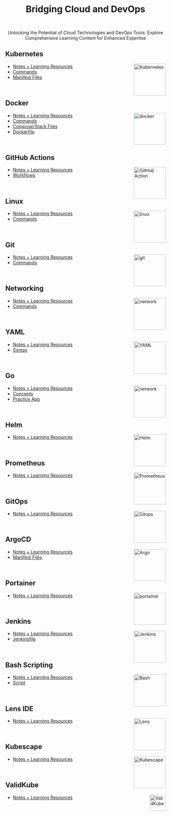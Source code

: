 
<div style="text-align: center;">
  <a href="https://www.awsweb.online" style="text-decoration: none; display: inline-block;">
    <h1 style="display: inline;">Bridging Cloud and DevOps</h1>
  </a>
</div>
<br></br>


<p align="center"> Unlocking the Potential of Cloud Technologies and DevOps Tools: Explore Comprehensive Learning Content for Enhanced Expertise </p>

## Kubernetes

<img align="right" src="https://user-images.githubusercontent.com/51878265/200594367-f416d081-af8f-4f48-8008-998d005b317f.png" height="100" alt="Kubernetes"> 

- [Notes + Learning Resources](Kubernetes/README.md)
- [Commands](Kubernetes/commands/README.md)
- [Manifest Files](https://github.com/awsautomation/CloudOps/tree/main/Kubernetes/YAML)

<br>

## Docker

<img align="right" src="https://user-images.githubusercontent.com/51878265/200594916-47ba8a4c-fb94-4953-b179-dfb542df9499.png" height="100" alt="docker"> 

- [Notes + Learning Resources](Docker/README.md)
- [Commands](Docker/commands/README.md)
- [Compose/Stack Files](https://github.com/awsautomation/CloudOps/tree/main/Docker/YAML)
- [Dockerfile](https://github.com/awsautomation/CloudOps/tree/main/Docker/Dockerfile)

<br>

## GitHub Actions

<img align="right" src="https://user-images.githubusercontent.com/51878265/211621722-c2ddc389-6e4e-4769-9dac-f18f8e71fed3.png" height="100" alt="GitHub Action"> 

- [Notes + Learning Resources](GitHub-Actions/README.md)
- [Workflows](https://github.com/awsautomation/CloudOps/tree/main/GitHub-Actions/Workflows)

<br>

## Linux

<img align="right" src="https://user-images.githubusercontent.com/51878265/209197882-51406a8f-04ff-4c53-a362-ac32ae8566ad.png" height="100" alt="linux"> 

- [Notes + Learning Resources](Linux/README.md)
- [Commands](Linux/commands/README.md)

<br>

## Git 

<img align="right" src="https://user-images.githubusercontent.com/51878265/202784470-2c813581-7160-4aaf-b96c-35187795d05b.png" height="100" alt="git"> 

- [Notes + Learning Resources](Git/README.md)
- [Commands](Git/commands/README.md)

<br>

## Networking

<img align="right" src="https://user-images.githubusercontent.com/51878265/204347251-efd0e271-5d3c-4008-bdab-6f6ce5b2195f.png" height="100" alt="network"> 

- [Notes + Learning Resources](Networking/README.md)
- [Commands](Networking/commands/README.md)

<br>

## YAML

<img align="right" src="https://user-images.githubusercontent.com/51878265/202765143-55758916-b631-4c18-aaad-718b42507d67.png" height="100" alt="YAML"> 

- [Notes + Learning Resources](YAML/README.md)
- [Syntax](YAML/syntax/README.md)

<br>

## Go

<img align="right" src="https://user-images.githubusercontent.com/51878265/213385507-52f03107-388c-4992-9b5e-c89de6906e37.png" height="100" alt="network"> 

- [Notes + Learning Resources](Go/README.md)
- [Concepts](https://github.com/awsautomation/CloudOps/tree/main/Go/Concepts)
- [Practice App](https://github.com/awsautomation/CloudOps/tree/main/Go/App)

<br>

## Helm

<img align="right" src="https://user-images.githubusercontent.com/51878265/202859249-b90ac510-d8e8-408d-9c07-0d2bd8e1b092.png" height="100" alt="Helm"> 

- [Notes + Learning Resources](Helm/README.md)

<br>

## Prometheus

<img align="right" src="https://user-images.githubusercontent.com/51878265/202859485-eba6809e-1cb8-4bbc-ab22-efa3c91d6463.png" height="100" alt="Prometheus"> 

- [Notes + Learning Resources](Prometheus/README.md)

<br>

## GitOps

<img align="right" src="https://user-images.githubusercontent.com/51878265/206730962-b20f94c1-17af-48b2-b62c-b6c02dbeeb77.png" height="100" alt="Gitops"> 

- [Notes + Learning Resources](GitOps/README.md)

<br>

## ArgoCD

<img align="right" src="https://user-images.githubusercontent.com/51878265/205495495-b3f0b395-3ce3-42d8-9274-220ff10334f6.png" height="100" alt="Argo"> 

- [Notes + Learning Resources](ArgoCD/README.md)
- [Manifest Files](https://github.com/awsautomation/CloudOps/tree/main/ArgoCD/YAML)

<br>

## Portainer

<img align="right" src="https://user-images.githubusercontent.com/51878265/204345912-dee5ddf4-4a91-4b4f-aeb3-5a429de5a7f7.png" height="100" alt="portainer"> 

- [Notes + Learning Resources](Portainer/README.md)

<br>

## Jenkins 

<img align="right" src="https://user-images.githubusercontent.com/51878265/209197795-570330e6-fbee-4bf3-a42e-b8609e3afc46.png" height="100" alt="Jenkins"> 

- [Notes + Learning Resources](Jenkins/README.md)
- [Jenkinsfile](https://github.com/awsautomation/CloudOps/tree/main/Jenkins/Jenkinsfile)

<br>

## Bash Scripting 

<img align="right" src="https://user-images.githubusercontent.com/51878265/200594989-b1406680-ed41-478a-84d5-7c35b287e112.png" height="100" alt="Bash"> 

- [Notes + Learning Resources](Bash-Scripting/README.md)
- [Script](https://github.com/awsautomation/CloudOps/tree/main/Bash-Scripting/Scripts)

<br>

## Lens IDE

<img align="right" src="https://user-images.githubusercontent.com/51878265/208243882-9c4f03fe-7aa3-4f42-84c4-ab90047e056b.png" height="100" alt="Lens"> 

- [Notes + Learning Resources](Lens/README.md)

<br>

## Kubescape 

<img align="right" src="https://user-images.githubusercontent.com/51878265/208244012-919ce817-32c1-40fe-b31f-44dba72655da.png" height="100" alt="Kubescape"> 

- [Notes + Learning Resources](Kubescape/README.md)

<br>

## ValidKube 

<img align="right" src="https://user-images.githubusercontent.com/51878265/208244291-3e43c1aa-cee1-4943-8775-21189cab3dcd.png" height="50" alt="ValidKube"> 

- [Notes + Learning Resources](Validkube/README.md)

<br>

<!-- ### Topic to cover
- Ansible
- Terraform
- CI/CD
- Advanced Networking
 -->
